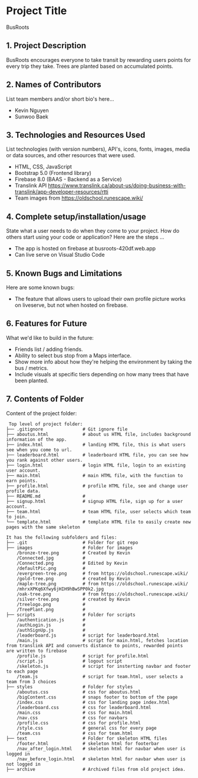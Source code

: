 # Project Title
BusRoots

## 1. Project Description
BusRoots encourages everyone to take transit by rewarding users points for every trip they take. Trees are planted based on accumulated points.

## 2. Names of Contributors
List team members and/or short bio's here... 
* Kevin Nguyen
* Sunwoo Baek
	
## 3. Technologies and Resources Used
List technologies (with version numbers), API's, icons, fonts, images, media or data sources, and other resources that were used.
* HTML, CSS, JavaScript
* Bootstrap 5.0 (Frontend library)
* Firebase 8.0 (BAAS - Backend as a Service)
* Translink API https://www.translink.ca/about-us/doing-business-with-translink/app-developer-resources/rtti
* Team images from https://oldschool.runescape.wiki/

## 4. Complete setup/installation/usage
State what a user needs to do when they come to your project.  How do others start using your code or application?
Here are the steps ...
* The app is hosted on firebase at busroots-420df.web.app
* Can live serve on Visual Studio Code

## 5. Known Bugs and Limitations
Here are some known bugs:
* The feature that allows users to upload their own profile picture works on liveserve, but not when hosted on firebase.

## 6. Features for Future
What we'd like to build in the future:
* Friends list / adding friends.
* Ability to select bus stop from a Maps interface.
* Show more info about how they're helping the environment by taking the bus / metrics.
* Include visuals at specific tiers depending on how many trees that have been planted.
	
## 7. Contents of Folder
Content of the project folder:

```
 Top level of project folder: 
├── .gitignore               # Git ignore file
├── aboutus.html             # about us HTML file, includes background information of the app.
├── index.html               # landing HTML file, this is what users see when you come to url.
├── leaderboard.html         # leaderboard HTML file, you can see how you rank against other users.
├── login.html               # login HTML file, login to an existing user account.
├── main.html                # main HTML file, with the function to earn points.
├── profile.html             # profile HTML file, see and change user profile data.
├── README.md                #
├── signup.html              # signup HTML file, sign up for a user account.
├── team.html                # team HTML file, user selects which team to join.
└── template.html            # template HTML file to easily create new pages with the same skeleton

It has the following subfolders and files:
├── .git                     # Folder for git repo
├── images                   # Folder for images
    /bronze-tree.png         # Created by Kevin
    /Connected.jpg           # 
    /Connected.png           # Edited by Kevin
    /defaultPic.png          # 
    /evergreen-tree.png      # from https://oldschool.runescape.wiki/
    /gold-tree.png           # created by Kevin
    /maple-tree.png          # from https://oldschool.runescape.wiki/
    /mhrxXPKq6Xfwy6jHIH9hBwSPP0k2.jpg
    /oak-tree.png            # from https://oldschool.runescape.wiki/
    /silver-tree.png         # created by Kevin
    /treelogo.png            # 
    /TreePlant.png           # 
├── scripts                  # Folder for scripts
    /authentication.js       # 
    /authLogin.js            # 
    /authSignUp.js           # 
    /leaderboard.js          # script for leaderboard.html
    /main.js                 # script for main.html, fetches location from translink API and converts distance to points, rewarded points are written to firebase
    /profile.js              # script for profile.html
    /script.js               # logout script
    /skeleton.js             # script for insterting navbar and footer to each page
    /team.js                 # script for team.html, user selects a team from 3 choices
├── styles                   # Folder for styles
    /aboutus.css             # css for aboutus.html
    /bigContent.css          # snaps footer to bottom of the page
    /index.css               # css for landing page index.html
    /leaderboard.css         # css for leaderboard.html
    /main.css                # css for main.html
    /nav.css                 # css for navbars
    /profile.css             # css for profile.html
    /style.css               # general css for every page
    /team.css                # css for team.html
├── text                     # Folder for skeleton HTML files
    /footer.html             # skeleton html for footerbar
    /nav_after_login.html    # skeleton html for navbar when user is logged in
    /nav_before_login.html   # skeleton html for navbar when user is not logged in
├── archive                  # Archived files from old project idea.




```


